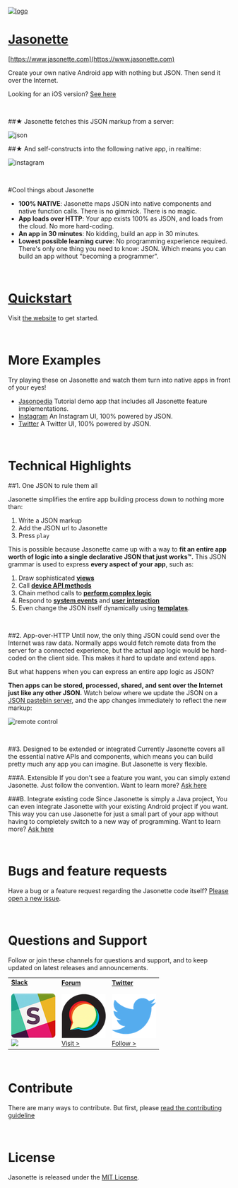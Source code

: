 [![logo](https://raw.githubusercontent.com/gliechtenstein/images/master/jasonette.png)](http://www.jasonette.com)

# [Jasonette](https://www.jasonette.com)

[https://www.jasonette.com](https://www.jasonette.com)

Create your own native Android app with nothing but JSON. Then send it over the Internet.

Looking for an iOS version? [See here](https://www.github.com/Jasonette/JASONETTE-iOS)

<br>

##★ Jasonette fetches this JSON markup from a server:

![json](https://raw.githubusercontent.com/gliechtenstein/images/master/json.png)

##★ And self-constructs into the following native app, in realtime:

![instagram](https://github.com/Jasonette/Instagram-UI-example/blob/master/images/instagram-android.gif)

<br>

#Cool things about Jasonette

- **100% NATIVE**: Jasonette maps JSON into native components and native function calls. There is no gimmick. There is no magic.
- **App loads over HTTP**: Your app exists 100% as JSON, and loads from the cloud. No more hard-coding.
- **An app in 30 minutes**: No kidding, build an app in 30 minutes.
- **Lowest possible learning curve**: No programming experience required. There's only one thing you need to know: JSON. Which means you can build an app without "becoming a programmer".

<br>

# [Quickstart](https://www.jasonette.com)
Visit [the website](http://www.jasonette.com) to get started.

<br>

# More Examples
Try playing these on Jasonette and watch them turn into native apps in front of your eyes!

* [Jasonpedia](https://github.com/Jasonette/Jasonpedia) Tutorial demo app that includes all Jasonette feature implementations.
* [Instagram](https://github.com/Jasonette/Instagram-UI-example) An Instagram UI, 100% powered by JSON.
* [Twitter](https://github.com/Jasonette/Twitter-UI-example) A Twitter UI, 100% powered by JSON.

<br>

# Technical Highlights

##1. One JSON to rule them all

Jasonette simplifies the entire app building process down to nothing more than:

1. Write a JSON markup
2. Add the JSON url to Jasonette
3. Press `play`

This is possible because Jasonette came up with a way to **fit an entire app worth of logic into a single declarative JSON that just works™.** This JSON grammar is used to express **every aspect of your app**, such as:

1. Draw sophisticated [**views**](https://jasonette.github.io/documentation/document)
2. Call [**device API methods**](https://jasonette.github.io/documentation/actions/#api)
3. Chain method calls to [**perform complex logic**](https://jasonette.github.io/documentation/actions/#b-handling-another-actions-result)
4. Respond to [**system events**](https://jasonette.github.io/documentation/actions/#system-events) and [**user interaction**](https://jasonette.github.io/documentation/actions/#a-handling-user-interaction)
5. Even change the JSON itself dynamically using [**templates**](https://jasonette.github.io/documentation/templates).

<br>

##2. App-over-HTTP
Until now, the only thing JSON could send over the Internet was raw data. Normally apps would fetch remote data from the server for a connected experience, but the actual app logic would be hard-coded on the client side. This makes it hard to update and extend apps.

But what happens when you can express an entire app logic as JSON?

**Then apps can be stored, processed, shared, and sent over the Internet just like any other JSON.** Watch below where we update the JSON on a [JSON pastebin server](https://www.jasonbase.com), and the app changes immediately to reflect the new markup:

![remote control](http://i.giphy.com/3o7TKrdmlX5uD7RszK.gif)

<br>

##3. Designed to be extended or integrated
Currently Jasonette covers all the essential native APIs and components, which means you can build pretty much any app you can imagine. But Jasonette is very flexible.

###A. Extensible
If you don't see a feature you want, you can simply extend Jasonette. Just follow the convention. Want to learn more? [Ask here](https://github.com/gliechtenstein/jasonette-android#questions-and-support)

###B. Integrate existing code
Since Jasonette is simply a Java project, You can even integrate Jasonette with your existing Android project if you want. This way you can use Jasonette for just a small part of your app without having to completely switch to a new way of programming. Want to learn more? [Ask here](https://github.com/gliechtenstein/jasonette-android#questions-and-support)

<br>

# Bugs and feature requests

Have a bug or a feature request regarding the Jasonette code itself? [Please open a new issue](https://github.com/Jasonette/JASONETTE-Android/issues/new).

<br>

# Questions and Support
Follow or join these channels for questions and support, and to keep updated on latest releases and announcements.

<table class='equalwidth follow'>
  <tr>
		<td>
			<a href='https://jasonette.now.sh'>
        <b>Slack</b><br><br>
        <img src='https://raw.githubusercontent.com/gliechtenstein/images/master/slack_smaller.png'>
        <br>
        <img src="https://jasonette.now.sh/badge.svg">
      </a>
		</td>
		<td>
			<a href='https://forum.jasonette.com'>
        <b>Forum</b><br><br>
				<img src='https://raw.githubusercontent.com/gliechtenstein/images/master/discourse_smaller.png'>
        <br>
        Visit >
			</a>
		</td>
		<td>
			<a href='https://www.twitter.com/jasonclient'>
        <b>Twitter</b><br><br>
				<img src='https://raw.githubusercontent.com/gliechtenstein/images/master/twitter_smaller.png'>
        <br>
        Follow >
			</a>
		</td>
	</tr>
</table>

<br>

# Contribute
There are many ways to contribute. But first, please [read the contributing guideline](CONTRIBUTING.md)

<br>

# License
Jasonette is released under the [MIT License](http://www.opensource.org/licenses/MIT).

